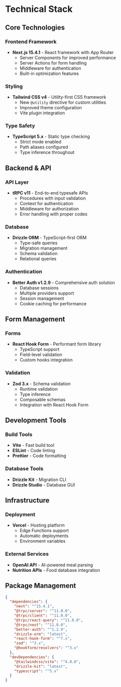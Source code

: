 # Technical Stack

## Core Technologies

### Frontend Framework
- **Next.js 15.4.1** - React framework with App Router
  - Server Components for improved performance
  - Server Actions for form handling
  - Middleware for authentication
  - Built-in optimization features

### Styling
- **Tailwind CSS v4** - Utility-first CSS framework
  - New `@utility` directive for custom utilities
  - Improved theme configuration
  - Vite plugin integration

### Type Safety
- **TypeScript 5.x** - Static type checking
  - Strict mode enabled
  - Path aliases configured
  - Type inference throughout

## Backend & API

### API Layer
- **tRPC v11** - End-to-end typesafe APIs
  - Procedures with input validation
  - Context for authentication
  - Middleware for authorization
  - Error handling with proper codes

### Database
- **Drizzle ORM** - TypeScript-first ORM
  - Type-safe queries
  - Migration management
  - Schema validation
  - Relational queries

### Authentication
- **Better Auth v1.2.9** - Comprehensive auth solution
  - Database sessions
  - Multiple providers support
  - Session management
  - Cookie caching for performance

## Form Management

### Forms
- **React Hook Form** - Performant form library
  - TypeScript support
  - Field-level validation
  - Custom hooks integration

### Validation
- **Zod 3.x** - Schema validation
  - Runtime validation
  - Type inference
  - Composable schemas
  - Integration with React Hook Form

## Development Tools

### Build Tools
- **Vite** - Fast build tool
- **ESLint** - Code linting
- **Prettier** - Code formatting

### Database Tools
- **Drizzle Kit** - Migration CLI
- **Drizzle Studio** - Database GUI

## Infrastructure

### Deployment
- **Vercel** - Hosting platform
  - Edge Functions support
  - Automatic deployments
  - Environment variables

### External Services
- **OpenAI API** - AI-powered meal parsing
- **Nutrition APIs** - Food database integration

## Package Management

```json
{
  "dependencies": {
    "next": "^15.4.1",
    "@trpc/server": "^11.0.0",
    "@trpc/client": "^11.0.0",
    "@trpc/react-query": "^11.0.0",
    "@trpc/next": "^11.0.0",
    "better-auth": "^1.2.9",
    "drizzle-orm": "latest",
    "react-hook-form": "^7.x",
    "zod": "^3.x",
    "@hookform/resolvers": "^3.x"
  },
  "devDependencies": {
    "@tailwindcss/vite": "^4.0.0",
    "drizzle-kit": "latest",
    "typescript": "^5.x"
  }
}
```